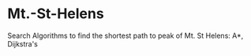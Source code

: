 # Mt.-St-Helens
Search Algorithms to find the shortest path to peak of Mt. St Helens: A*, Dijkstra's
